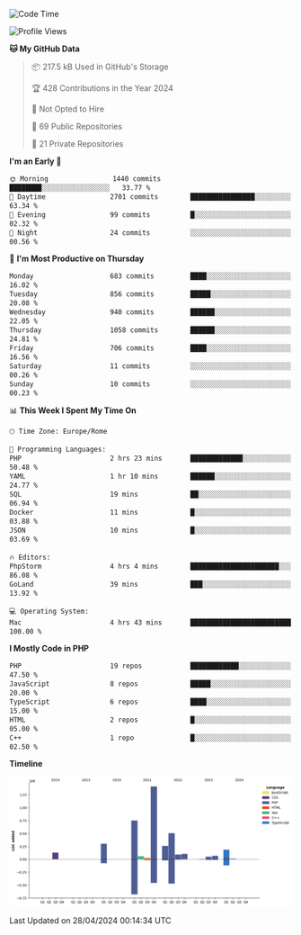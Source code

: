 <!--START_SECTION:waka-->
![Code Time](http://img.shields.io/badge/Code%20Time-5%2C019%20hrs%2024%20mins-blue)

![Profile Views](http://img.shields.io/badge/Profile%20Views-18-blue)

**🐱 My GitHub Data** 

> 📦 217.5 kB Used in GitHub's Storage 
 > 
> 🏆 428 Contributions in the Year 2024
 > 
> 🚫 Not Opted to Hire
 > 
> 📜 69 Public Repositories 
 > 
> 🔑 21 Private Repositories 
 > 
**I'm an Early 🐤** 

```text
🌞 Morning                1440 commits        ████████░░░░░░░░░░░░░░░░░   33.77 % 
🌆 Daytime                2701 commits        ████████████████░░░░░░░░░   63.34 % 
🌃 Evening                99 commits          █░░░░░░░░░░░░░░░░░░░░░░░░   02.32 % 
🌙 Night                  24 commits          ░░░░░░░░░░░░░░░░░░░░░░░░░   00.56 % 
```
📅 **I'm Most Productive on Thursday** 

```text
Monday                   683 commits         ████░░░░░░░░░░░░░░░░░░░░░   16.02 % 
Tuesday                  856 commits         █████░░░░░░░░░░░░░░░░░░░░   20.08 % 
Wednesday                940 commits         ██████░░░░░░░░░░░░░░░░░░░   22.05 % 
Thursday                 1058 commits        ██████░░░░░░░░░░░░░░░░░░░   24.81 % 
Friday                   706 commits         ████░░░░░░░░░░░░░░░░░░░░░   16.56 % 
Saturday                 11 commits          ░░░░░░░░░░░░░░░░░░░░░░░░░   00.26 % 
Sunday                   10 commits          ░░░░░░░░░░░░░░░░░░░░░░░░░   00.23 % 
```


📊 **This Week I Spent My Time On** 

```text
🕑︎ Time Zone: Europe/Rome

💬 Programming Languages: 
PHP                      2 hrs 23 mins       █████████████░░░░░░░░░░░░   50.48 % 
YAML                     1 hr 10 mins        ██████░░░░░░░░░░░░░░░░░░░   24.77 % 
SQL                      19 mins             ██░░░░░░░░░░░░░░░░░░░░░░░   06.94 % 
Docker                   11 mins             █░░░░░░░░░░░░░░░░░░░░░░░░   03.88 % 
JSON                     10 mins             █░░░░░░░░░░░░░░░░░░░░░░░░   03.69 % 

🔥 Editors: 
PhpStorm                 4 hrs 4 mins        ██████████████████████░░░   86.08 % 
GoLand                   39 mins             ███░░░░░░░░░░░░░░░░░░░░░░   13.92 % 

💻 Operating System: 
Mac                      4 hrs 43 mins       █████████████████████████   100.00 % 
```

**I Mostly Code in PHP** 

```text
PHP                      19 repos            ████████████░░░░░░░░░░░░░   47.50 % 
JavaScript               8 repos             █████░░░░░░░░░░░░░░░░░░░░   20.00 % 
TypeScript               6 repos             ████░░░░░░░░░░░░░░░░░░░░░   15.00 % 
HTML                     2 repos             █░░░░░░░░░░░░░░░░░░░░░░░░   05.00 % 
C++                      1 repo              █░░░░░░░░░░░░░░░░░░░░░░░░   02.50 % 
```



**Timeline**

![Lines of Code chart](https://raw.githubusercontent.com/frnwtr/frnwtr/main/assets/bar_graph.png)


 Last Updated on 28/04/2024 00:14:34 UTC
<!--END_SECTION:waka-->